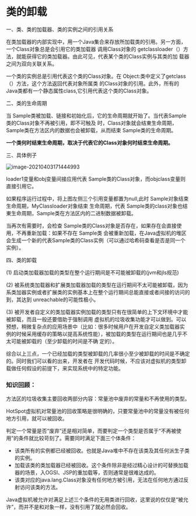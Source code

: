 # 类的卸载

一、类、类的加载器、类的实例之间的引用关系

在类加载器的内部实现中，用一个Java集合来存放所加载类的引用。另一方面，一个Class对象总是会引用它的类加载器
调用Class对象的 getclassloader（）方法，就能获得它的类加载器。由此可见，代表某个类的Class实例与其类的加
载器之间为双向关联关系。

一个类的实例总是引用代表这个类的Class对象。在 Object:类中定义了getclass（）方法，这个方法返回代表对象所属类
的Class对象的引用。此外，所有的Java类都有一个静态属性class,它引用代表这个类的Class对象。

二、类的生命周期

当 Sample类被加载、链接和初始化后，它的生命周期就开始了。当代表Sample类的Class对象不再被引用，即不可触及
时，Class对象就会结東生命周期， Sample类在方法区内的数据也会被卸载，从而结束 Sample类的生命周期。

**一个类何时结東生命周期，取决于代表它的Class对象何时结束生命周期。**

三、具体例子

![image-20210403171444993](C:\Users\93138\AppData\Roaming\Typora\typora-user-images\image-20210403171444993.png)

loader1变量和obj变量间接应用代表 Sample类的Class对象，而objclass变量则直接引用它。

如果程序运行过程中，将上图左侧三个引用变量都置为null,此时 Sample对象结束生命周期，MyClassloader对象结束
生命周期，代表 Sample类的class对象也结東生命周期，Sample类在方法区内的二进制数据被卸载。

当再次有需要时，会检查 Sample类的Class对象是否存在，如果存在会直接使用，不再重新加载：如果不存在 Sample类
会被重新加载，在Java虚拟机的堆区会生成一个新的代表Sample类的Class实例（可以通过哈希码查看是否是同一个实例）。

四、类的卸载

(1) 启动类加载器加载的类型在整个运行期间是不可能被卸载的(jvm和jls规范)

(2) 被系统类加载器和扩展类加载器加载的类型在运行期间不太可能被卸载，因为系类加器实例或者扩展类的实例基本上在整个运行期间总能直接或者间接的访问的到，其达到 unreachable的可能性极小。

(3) 被开发者自定义的类加载器实例加载的类型只有在很简单的上下文环境中才能被卸载，而且一般还要借助于强制调用
虚拟机的垃圾收集功能才可以做到。可以预想，稍微复杂点的应用场景中（比如：很多时候用户在开发自定义类加载器实
例的时候采用缓存的策略以提高系统性能），被加载的类型在运行期间也是几乎不太可能被卸载的（至少卸载的时间是不确
定的）。

综合以上三点，一个已经加载的类型被卸载的几率很小至少被卸载的时间是不确定的。同时我们可以看的出来，开发者在
开发代码时候，不应该对虚拟机的类型卸载做任何假设的前提下，来实现系统中的特定功能。



### 知识回顾：

方法区的垃圾收集主要回收两部分内容：常量池中废弃的常量和不再使用的类型。

HotSpot虚拟机对常量池的回收策略是很明确的，只要常量池中的常量没有被任何地方引用，就可以被回收。



判定一个常量是否“废弃”还是相对简单，而要判定一个类型是否属于“不再被使用”的条件就比较苛刻了。需要同时满足下面三个体条件：

- 该类所有的实例都已经被回收。也就是Java堆中不存在该类及其任何派生子类的实例。
- 加载该类的类加载器已经被回收。这个条件除非是经过精心设计的可替换加载器的场景，入OGSI、JSP的重加载等，否则通常是很难达成的。
- 该类对应的java.lang.Class对象没有任何地方被引用，无法在任何地方通过反射访问该类的方法。

Java虚拟机被允许对满足上述三个条件的无用类进行回收，这里说的仅仅是“被允许”，而并不是和对象一样，没有引用了就必然会回收。